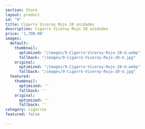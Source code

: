 ```yaml
---
section: Store
layout: product
id: "9"
title: Cigarro Viceroy Rojo 20 unidades
description: Cigarro Viceroy Rojo 20 unidades
price: '1,700.00'
images:
  default:
    thumbnail:
      optimized: "/images/9-Cigarro-Viceroy-Rojo-20-U.webp"
      fallback: "/images/9-Cigarro-Viceroy-Rojo-20-U.jpg"
    original:
      optimized: "/images/9-Cigarro-Viceroy-Rojo-20-U.webp"
      fallback: "/images/9-Cigarro-Viceroy-Rojo-20-U.jpg"
  featured:
    thumbnail:
      optimized: ''
      fallback: ''
    original:
      optimized: ''
      fallback: ''
category: cigarros
featured: false

---
```


